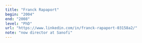 ```yaml
---
title: "Franck Rapaport"
begin: "2004"
end: "2008"
level: "PhD"
url: "https://www.linkedin.com/in/franck-rapaport-03158a2/"
note: "now director at Sanofi"
---
```

